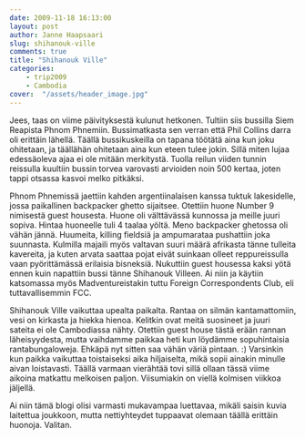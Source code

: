 ```yaml
---
date: 2009-11-18 16:13:00
layout: post
author: Janne Haapsaari
slug: shihanouk-ville
comments: true
title: "Shihanouk Ville"
categories:
    - trip2009
    - Cambodia
cover:  "/assets/header_image.jpg"
---
```


Jees, taas on viime päivityksestä kulunut hetkonen. Tultiin siis bussilla Siem
Reapista Phnom Phnemiin. Bussimatkasta sen verran että Phil Collins darra oli
erittäin lähellä. Täällä bussikuskeilla on tapana töötätä aina kun joku
ohitetaan, ja täällähän ohitetaan aina kun eteen tulee jokin. Sillä miten
lujaa edessäoleva ajaa ei ole mitään merkitystä. Tuolla reilun viiden tunnin
reissulla kuultiin bussin torvea varovasti arvioiden noin 500 kertaa, joten
tappi otsassa kasvoi melko pitkäksi.

Phnom Phnemissä jaettiin kahden argentiinalaisen kanssa tuktuk lakesidelle,
jossa paikallinen backpacker ghetto sijaitsee. Otettiin huone Number 9
nimisestä guest housesta. Huone oli välttävässä kunnossa ja meille juuri
sopiva. Hintaa huoneelle tuli 4 taalaa yöltä. Meno backpacker ghetossa oli
vähän jännä. Huumeita, killing fieldsiä ja ampumarataa pushattiin joka
suunnasta. Kulmilla majaili myös valtavan suuri määrä afrikasta tänne tulleita
kavereita, ja kuten arvata saattaa pojat eivät suinkaan olleet reppureissulla
vaan pyörittämässä erilaisia bisneksiä. Nukuttiin guest housessa kaksi yötä
ennen kuin napattiin bussi tänne Shihanouk Villeen. Ai niin ja käytiin
katsomassa myös Madventureistakin tuttu Foreign Correspondents Club, eli
tuttavallisemmin FCC.

Shihanouk Ville vaikuttaa upealta paikalta. Rantaa on silmän kantamattomiin,
vesi on kirkasta ja hiekka hienoa. Kelitkin ovat meitä suosineet ja juuri
sateita ei ole Cambodiassa nähty. Otettiin guest house tästä erään rannan
läheisyydesta, mutta vaihdamme paikkaa heti kun löydämme sopuhintaisia
rantabungaloweja. Ehkäpä nyt sitten saa vähän väriä pintaan. :) Varsinkin kun
paikka vaikuttaa toistaiseksi aika hiljaiselta, mikä sopii ainakin minulle
aivan loistavasti. Täällä varmaan vierähtää tovi sillä ollaan tässä viime
aikoina matkattu melkoisen paljon. Viisumiakin on viellä kolmisen viikkoa
jäljellä.

Ai niin tämä blogi olisi varmasti mukavampaa luettavaa, mikäli saisin kuvia
laitettua joukkoon, mutta nettiyhteydet tuppaavat olemaan täällä erittäin
huonoja. Valitan.
